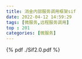 ```yaml
---
title: 消金内部服务调用框架sif
date: 2022-04-12 14:59:29
tags: [微服务,远程服务调用]
top : 201
categories: [微服务]
---
```


{% pdf ./Sif2.0.pdf %}





